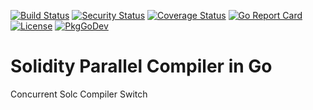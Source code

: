 [![Build Status](https://github.com/0x19/solc-switch/actions/workflows/test.yml/badge.svg)](https://github.com/0x19/solc-switch/actions/workflows/test.yml)
[![Security Status](https://github.com/0x19/solc-switch/actions/workflows/gosec.yml/badge.svg)](https://github.com/0x19/solc-switch/actions/workflows/gosec.yml)
[![Coverage Status](https://coveralls.io/repos/github/0x19/solc-switch/badge.svg?branch=main)](https://coveralls.io/github/0x19/solc-switch?branch=main)
[![Go Report Card](https://goreportcard.com/badge/github.com/0x19/solc-switch)](https://goreportcard.com/report/github.com/0x19/solc-switch)
[![License](https://img.shields.io/badge/License-Apache_2.0-blue.svg)](https://opensource.org/licenses/Apache-2.0)
[![PkgGoDev](https://pkg.go.dev/badge/github.com/0x19/solc-switch)](https://pkg.go.dev/github.com/0x19/solc-switch)

# Solidity Parallel Compiler in Go
Concurrent Solc Compiler Switch
